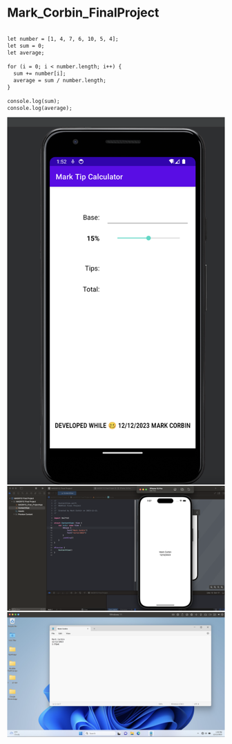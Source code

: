 # Mark_Corbin_FinalProject

```

let number = [1, 4, 7, 6, 10, 5, 4];
let sum = 0;
let average;

for (i = 0; i < number.length; i++) {
  sum += number[i];
  average = sum / number.length;
}

console.log(sum);
console.log(average);

```

![Android](/screenshots/android%20Studio.png)
![Xcode](/screenshots//Xcode.png)
![Parallels](/screenshots/Parallel.png)
